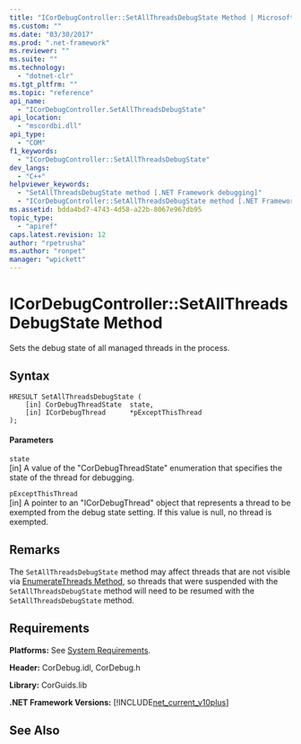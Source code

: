 ```yaml
---
title: "ICorDebugController::SetAllThreadsDebugState Method | Microsoft Docs"
ms.custom: ""
ms.date: "03/30/2017"
ms.prod: ".net-framework"
ms.reviewer: ""
ms.suite: ""
ms.technology: 
  - "dotnet-clr"
ms.tgt_pltfrm: ""
ms.topic: "reference"
api_name: 
  - "ICorDebugController.SetAllThreadsDebugState"
api_location: 
  - "mscordbi.dll"
api_type: 
  - "COM"
f1_keywords: 
  - "ICorDebugController::SetAllThreadsDebugState"
dev_langs: 
  - "C++"
helpviewer_keywords: 
  - "SetAllThreadsDebugState method [.NET Framework debugging]"
  - "ICorDebugController::SetAllThreadsDebugState method [.NET Framework debugging]"
ms.assetid: bdda4bd7-4743-4d58-a22b-8067e967db95
topic_type: 
  - "apiref"
caps.latest.revision: 12
author: "rpetrusha"
ms.author: "ronpet"
manager: "wpickett"
---
```

# ICorDebugController::SetAllThreadsDebugState Method
Sets the debug state of all managed threads in the process.  
  
## Syntax  
  
```  
HRESULT SetAllThreadsDebugState (  
    [in] CorDebugThreadState  state,  
    [in] ICorDebugThread      *pExceptThisThread  
);  
```  
  
#### Parameters  
 `state`  
 [in] A value of the "CorDebugThreadState" enumeration that specifies the state of the thread for debugging.  
  
 `pExceptThisThread`  
 [in] A pointer to an "ICorDebugThread" object that represents a thread to be exempted from the debug state setting. If this value is null, no thread is exempted.  
  
## Remarks  
 The `SetAllThreadsDebugState` method may affect threads that are not visible via [EnumerateThreads Method](../../../../docs/framework/unmanaged-api/debugging/icordebugcontroller-enumeratethreads-method.md), so threads that were suspended with the `SetAllThreadsDebugState` method will need to be resumed with the `SetAllThreadsDebugState` method.  
  
## Requirements  
 **Platforms:** See [System Requirements](../../../../docs/framework/get-started/system-requirements.md).  
  
 **Header:** CorDebug.idl, CorDebug.h  
  
 **Library:** CorGuids.lib  
  
 **.NET Framework Versions:** [!INCLUDE[net_current_v10plus](../../../../includes/net-current-v10plus-md.md)]  
  
## See Also  
 